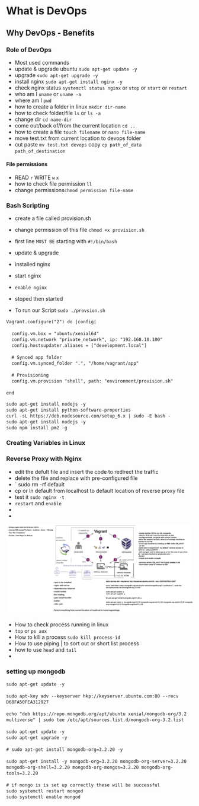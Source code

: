 # What is DevOps
## Why DevOps - Benefits
### Role of DevOps

- Most used commands
- update & upgrade ubuntu `sudo apt-get update -y`
- upgrade `sudo apt-get upgrade -y`
- install nginx `sudo apt-get install nginx -y`
- check nginx status `systemctl status nginx` or `stop` or `start` or `restart`
- who am I `uname` or `uname -a`
- where am I `pwd`
- how to create a folder in linux `mkdir dir-name`
- how to check folder/file `ls` or `ls -a`
- change dir `cd name-dir`
- come out/back of/from the current location `cd ..`
- how to create a file `touch filename` or `nano file-name`
- move test.txt from current location to devops folder
- cut paste `mv test.txt devops` copy  `cp path_of_data path_of_destination`
  

#### File permissions
- READ `r` WRITE `w` `x` 
- how to check file permission `ll`
- change permissions`chmod permission file-name`
![]()

### Bash Scripting
- create a file called provision.sh
- change permission of this file `chmod +x provision.sh`
- first line `MUST BE` starting with `#!/bin/bash`
- update & upgrade
- installed nginx
- start nginx
- `enable nginx` 
  
- stoped then started 
- To run our Script `sudo ./provsion.sh` 

```
Vagrant.configure("2") do |config|

  config.vm.box = "ubuntu/xenial64"
  config.vm.network "private_network", ip: "192.168.10.100"
  config.hostsupdater.aliases = ["development.local"]

  # Synced app folder
  config.vm.synced_folder ".", "/home/vagrant/app"

  # Provisioning
  config.vm.provision "shell", path: "environment/provision.sh"

end
```






```
sudo apt-get install nodejs -y
sudo apt-get install python-software-properties
curl -sL https://deb.nodesource.com/setup_6.x | sudo -E bash -
sudo apt-get install nodejs -y
sudo npm install pm2 -g
```
### Creating Variables in Linux




### Reverse Proxy with Nginx
- edit the defult file and insert the code to redirect the traffic
- delete the file and replace with pre-configured file
- ` sudo rm -rf default
- cp or ln default from localhost to default location of reverse proxy file
- test it `sudo nginx -t`
- `restart` and `enable`
-  
- 
![](images/Screenshot%20(280).png)
#####
- How to check process running in linux
- `top` or `ps aux`
- How to kill a process `sudo kill process-id`
- How to use piping | to sort out or short list process
- how to use `head` and `tail`
- 
  
### setting up mongodb
```
sudo apt-get update -y

sudo apt-key adv --keyserver hkp://keyserver.ubuntu.com:80 --recv D68FA50FEA312927

echo "deb https://repo.mongodb.org/apt/ubuntu xenial/mongodb-org/3.2 multiverse" | sudo tee /etc/apt/sources.list.d/mongodb-org-3.2.list

sudo apt-get update -y
sudo apt-get upgrade -y

# sudo apt-get install mongodb-org=3.2.20 -y

sudo apt-get install -y mongodb-org=3.2.20 mongodb-org-server=3.2.20 mongodb-org-shell=3.2.20 mongodb-org-mongos=3.2.20 mongodb-org-tools=3.2.20

# if mongo is is set up correctly these will be successful
sudo systemctl restart mongod
sudo systemctl enable mongod
```
